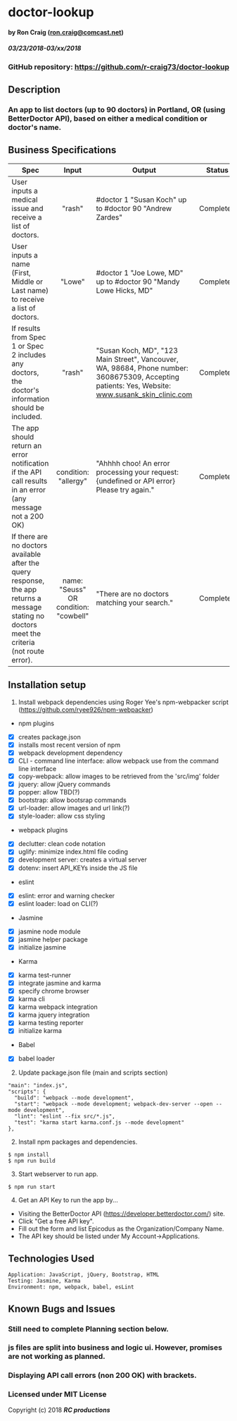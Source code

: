 # doctor-lookup

#### by Ron Craig (ron.craig@comcast.net)
##### 03/23/2018-03/xx/2018

### GitHub repository: https://github.com/r-craig73/doctor-lookup

## Description
### An app to list  doctors (up to 90 doctors) in Portland, OR (using BetterDoctor API), based on either a medical condition or doctor's name.

## Business Specifications

| Spec   | Input   | Output  | Status   |
|--------|:-------:|---------|----------|
| User inputs a medical issue and receive a list of doctors. | "rash" | #doctor 1 "Susan Koch" up to #doctor 90 "Andrew Zardes" | Completed |
| User inputs a name (First, Middle or Last name) to receive a list of doctors. | "Lowe" | #doctor 1 "Joe Lowe, MD" up to #doctor 90 "Mandy Lowe Hicks, MD" | Completed |
| If results from Spec 1 or Spec 2 includes any doctors, the doctor's information should be included. | "rash" | "Susan Koch, MD", "123 Main Street", Vancouver, WA, 98684, Phone number: 3608675309, Accepting patients: Yes, Website: www.susank_skin_clinic.com | Completed |
| The app should return an error notification if the API call results in an error (any message not a 200 OK) | condition: "allergy" | "Ahhhh choo! An error processing your request: {undefined or API error} Please try again." | Completed |
| If there are no doctors available after the query response, the app returns a message stating no doctors meet the criteria (not route error). | name: "Seuss" OR condition: "cowbell" | "There are no doctors matching your search." | Completed |

## Installation setup
1. Install webpack dependencies using Roger Yee's npm-webpacker script (https://github.com/ryee926/npm-webpacker)
* npm plugins
- [x] creates package.json
- [x] installs most recent version of npm
- [x] webpack development dependency
- [x] CLI - command line interface: allow webpack use from the command line interface
- [x] copy-webpack: allow images to be retrieved from the 'src/img' folder
- [x] jquery: allow jQuery commands
- [x] popper: allow TBD(?)
- [x] bootstrap: allow bootsrap commands
- [x] url-loader: allow images and url link(?)
- [x] style-loader: allow css styling
* webpack plugins
- [x] declutter: clean code notation
- [x] uglify: minimize index.html file coding
- [x] development server: creates a virtual server
- [x] dotenv: insert API_KEYs inside the JS file
* eslint
- [x] eslint: error and warning checker
- [x] eslint loader: load on CLI(?)
* Jasmine
- [x] jasmine node module
- [x] jasmine helper package
- [x] initialize jasmine
* Karma
- [x] karma test-runner
- [x] integrate jasmine and karma
- [x] specify chrome browser
- [x] karma cli
- [x] karma webpack integration
- [x] karma jquery integration
- [x] karma testing reporter
- [x] initialize karma
* Babel
- [x] babel loader

2. Update package.json file (main and scripts section)
```
"main": "index.js",
"scripts": {
  "build": "webpack --mode development",
  "start": "webpack --mode development; webpack-dev-server --open --mode development",
  "lint": "eslint --fix src/*.js",
  "test": "karma start karma.conf.js --mode development"
},
```

2. Install npm packages and dependencies.
```
$ npm install
$ npm run build
```

3. Start webserver to run app.
```
$ npm run start
```

4. Get an API Key to run the app by...
- Visiting the BetterDoctor API (https://developer.betterdoctor.com/) site.
- Click "Get a free API key".
- Fill out the form and list Epicodus as the Organization/Company Name.
- The API key should be listed under My Account->Applications.

## Technologies Used

```
Application: JavaScript, jQuery, Bootstrap, HTML
Testing: Jasmine, Karma
Environment: npm, webpack, babel, esLint
```

## Known Bugs and Issues
### Still need to complete Planning section below.
### js files are split into business and logic ui.  However, promises are not working as planned.
### Displaying API call errors (non 200 OK) with brackets.

### Licensed under MIT License

Copyright (c) 2018 **_RC productions_**
